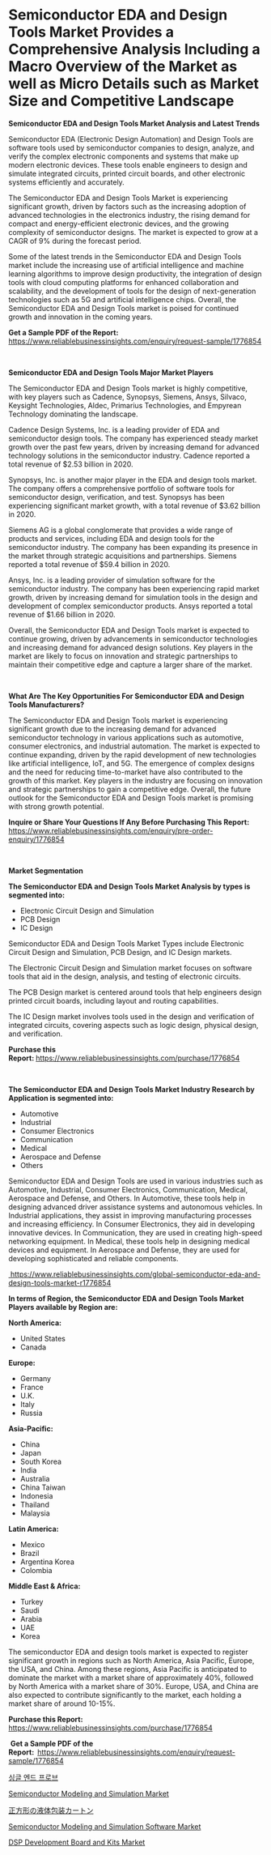<p><h1>Semiconductor EDA and Design Tools Market Provides a Comprehensive Analysis Including a Macro Overview of the Market as well as Micro Details such as Market Size and Competitive Landscape</h1></p><p><strong>Semiconductor EDA and Design Tools Market Analysis and Latest Trends</strong></p>
<p><p>Semiconductor EDA (Electronic Design Automation) and Design Tools are software tools used by semiconductor companies to design, analyze, and verify the complex electronic components and systems that make up modern electronic devices. These tools enable engineers to design and simulate integrated circuits, printed circuit boards, and other electronic systems efficiently and accurately.</p><p>The Semiconductor EDA and Design Tools Market is experiencing significant growth, driven by factors such as the increasing adoption of advanced technologies in the electronics industry, the rising demand for compact and energy-efficient electronic devices, and the growing complexity of semiconductor designs. The market is expected to grow at a CAGR of 9% during the forecast period.</p><p>Some of the latest trends in the Semiconductor EDA and Design Tools market include the increasing use of artificial intelligence and machine learning algorithms to improve design productivity, the integration of design tools with cloud computing platforms for enhanced collaboration and scalability, and the development of tools for the design of next-generation technologies such as 5G and artificial intelligence chips. Overall, the Semiconductor EDA and Design Tools market is poised for continued growth and innovation in the coming years.</p></p>
<p><strong>Get a Sample PDF of the Report:&nbsp;</strong> <a href="https://www.reliablebusinessinsights.com/enquiry/request-sample/1776854">https://www.reliablebusinessinsights.com/enquiry/request-sample/1776854</a></p>
<p>&nbsp;</p>
<p><strong>Semiconductor EDA and Design Tools Major Market Players</strong></p>
<p><p>The Semiconductor EDA and Design Tools market is highly competitive, with key players such as Cadence, Synopsys, Siemens, Ansys, Silvaco, Keysight Technologies, Aldec, Primarius Technologies, and Empyrean Technology dominating the landscape. </p><p>Cadence Design Systems, Inc. is a leading provider of EDA and semiconductor design tools. The company has experienced steady market growth over the past few years, driven by increasing demand for advanced technology solutions in the semiconductor industry. Cadence reported a total revenue of $2.53 billion in 2020.</p><p>Synopsys, Inc. is another major player in the EDA and design tools market. The company offers a comprehensive portfolio of software tools for semiconductor design, verification, and test. Synopsys has been experiencing significant market growth, with a total revenue of $3.62 billion in 2020.</p><p>Siemens AG is a global conglomerate that provides a wide range of products and services, including EDA and design tools for the semiconductor industry. The company has been expanding its presence in the market through strategic acquisitions and partnerships. Siemens reported a total revenue of $59.4 billion in 2020.</p><p>Ansys, Inc. is a leading provider of simulation software for the semiconductor industry. The company has been experiencing rapid market growth, driven by increasing demand for simulation tools in the design and development of complex semiconductor products. Ansys reported a total revenue of $1.66 billion in 2020.</p><p>Overall, the Semiconductor EDA and Design Tools market is expected to continue growing, driven by advancements in semiconductor technologies and increasing demand for advanced design solutions. Key players in the market are likely to focus on innovation and strategic partnerships to maintain their competitive edge and capture a larger share of the market.</p></p>
<p>&nbsp;</p>
<p><strong>What Are The Key Opportunities For Semiconductor EDA and Design Tools Manufacturers?</strong></p>
<p><p>The Semiconductor EDA and Design Tools market is experiencing significant growth due to the increasing demand for advanced semiconductor technology in various applications such as automotive, consumer electronics, and industrial automation. The market is expected to continue expanding, driven by the rapid development of new technologies like artificial intelligence, IoT, and 5G. The emergence of complex designs and the need for reducing time-to-market have also contributed to the growth of this market. Key players in the industry are focusing on innovation and strategic partnerships to gain a competitive edge. Overall, the future outlook for the Semiconductor EDA and Design Tools market is promising with strong growth potential.</p></p>
<p><strong>Inquire or Share Your Questions If Any Before Purchasing This Report:</strong> <a href="https://www.reliablebusinessinsights.com/enquiry/pre-order-enquiry/1776854">https://www.reliablebusinessinsights.com/enquiry/pre-order-enquiry/1776854</a></p>
<p>&nbsp;</p>
<p><strong>Market Segmentation</strong></p>
<p><strong>The Semiconductor EDA and Design Tools Market Analysis by types is segmented into:</strong></p>
<p><ul><li>Electronic Circuit Design and Simulation</li><li>PCB Design</li><li>IC Design</li></ul></p>
<p><p>Semiconductor EDA and Design Tools Market Types include Electronic Circuit Design and Simulation, PCB Design, and IC Design markets. </p><p>The Electronic Circuit Design and Simulation market focuses on software tools that aid in the design, analysis, and testing of electronic circuits. </p><p>The PCB Design market is centered around tools that help engineers design printed circuit boards, including layout and routing capabilities. </p><p>The IC Design market involves tools used in the design and verification of integrated circuits, covering aspects such as logic design, physical design, and verification.</p></p>
<p><strong>Purchase this Report:&nbsp;</strong><a href="https://www.reliablebusinessinsights.com/purchase/1776854">https://www.reliablebusinessinsights.com/purchase/1776854</a></p>
<p>&nbsp;</p>
<p><strong>The Semiconductor EDA and Design Tools Market Industry Research by Application is segmented into:</strong></p>
<p><ul><li>Automotive</li><li>Industrial</li><li>Consumer Electronics</li><li>Communication</li><li>Medical</li><li>Aerospace and Defense</li><li>Others</li></ul></p>
<p><p>Semiconductor EDA and Design Tools are used in various industries such as Automotive, Industrial, Consumer Electronics, Communication, Medical, Aerospace and Defense, and Others. In Automotive, these tools help in designing advanced driver assistance systems and autonomous vehicles. In Industrial applications, they assist in improving manufacturing processes and increasing efficiency. In Consumer Electronics, they aid in developing innovative devices. In Communication, they are used in creating high-speed networking equipment. In Medical, these tools help in designing medical devices and equipment. In Aerospace and Defense, they are used for developing sophisticated and reliable components.</p></p>
<p><a href="https://www.reliablebusinessinsights.com/global-semiconductor-eda-and-design-tools-market-r1776854">&nbsp;https://www.reliablebusinessinsights.com/global-semiconductor-eda-and-design-tools-market-r1776854</a></p>
<p><strong>In terms of Region, the Semiconductor EDA and Design Tools Market Players available by Region are:</strong></p>
<p>
    <p> <strong> North America: </strong>
        <ul>
            <li>United States</li>
            <li>Canada</li>
        </ul>
        </p> 
    <p> <strong> Europe: </strong>
        <ul>
            <li>Germany</li>
            <li>France</li>
            <li>U.K.</li>
            <li>Italy</li>
            <li>Russia</li>
        </ul>
        </p> 
    <p> <strong> Asia-Pacific: </strong>
        <ul>
            <li>China</li>
            <li>Japan</li>
            <li>South Korea</li>
            <li>India</li>
            <li>Australia</li>
            <li>China Taiwan</li>
            <li>Indonesia</li>
            <li>Thailand</li>
            <li>Malaysia</li>
        </ul>
        </p> 
    <p> <strong> Latin America: </strong>
        <ul>
            <li>Mexico</li>
            <li>Brazil</li>
            <li>Argentina Korea</li>
            <li>Colombia</li>
        </ul>
        </p> 
    <p> <strong> Middle East & Africa: </strong>
        <ul>
            <li>Turkey</li>
            <li>Saudi</li>
            <li>Arabia</li>
            <li>UAE</li>
            <li>Korea</li>
        </ul>
    </p>
    </p>
<p><p>The semiconductor EDA and design tools market is expected to register significant growth in regions such as North America, Asia Pacific, Europe, the USA, and China. Among these regions, Asia Pacific is anticipated to dominate the market with a market share of approximately 40%, followed by North America with a market share of 30%. Europe, USA, and China are also expected to contribute significantly to the market, each holding a market share of around 10-15%.</p></p>
<p><strong>Purchase this Report: </strong><a href="https://www.reliablebusinessinsights.com/purchase/1776854">https://www.reliablebusinessinsights.com/purchase/1776854</a></p>
<p>&nbsp;<strong>Get a Sample PDF of the Report:&nbsp;&nbsp;</strong><a href="https://www.reliablebusinessinsights.com/enquiry/request-sample/1776854">https://www.reliablebusinessinsights.com/enquiry/request-sample/1776854</a></p>
<p><strong></strong></p>
<p><p><a href="https://github.com/ahmadrevanz10/Market-Research-Report-List-1/blob/main/830084899763.md">싱글 엔드 프로브</a></p><p><a href="https://github.com/fiixsa/Market-Research-Report-List-3/blob/main/semiconductor-modeling-and-simulation-market.md">Semiconductor Modeling and Simulation Market</a></p><p><a href="https://github.com/AriMuller2009/Market-Research-Report-List-2/blob/main/1581064105969.md">正方形の液体包装カートン</a></p><p><a href="https://github.com/Airanohannonzb68e5pb53oc1/Market-Research-Report-List-2/blob/main/semiconductor-modeling-and-simulation-software-market.md">Semiconductor Modeling and Simulation Software Market</a></p><p><a href="https://issuu.com/reportprime-2/docs/dsp-development-board-and-kits-market-size-2030.pp">DSP Development Board and Kits Market</a></p></p>